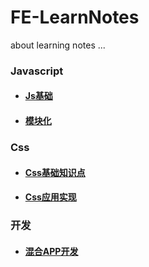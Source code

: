 # FE-LearnNotes

  about learning notes ...

### Javascript

- #### [Js基础](Javascript/basics.md)
- #### [模块化](Javascript/module.md)


### Css

- #### [Css基础知识点](Css/basics.md)
- #### [Css应用实现](Css/realization.md)

### 开发

- #### [混合APP开发](Development/hybrid.md)